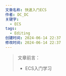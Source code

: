 ```yaml
---
文章名称: 快速入门ECS
作者: DC_DC
关键字:
  - ECS
tags:
  - Editing
创建时间: 2024-06-14 22:37
修改时间: 2024-06-14 22:37
---
```

> 文章前言：
> - ECS入门学习

